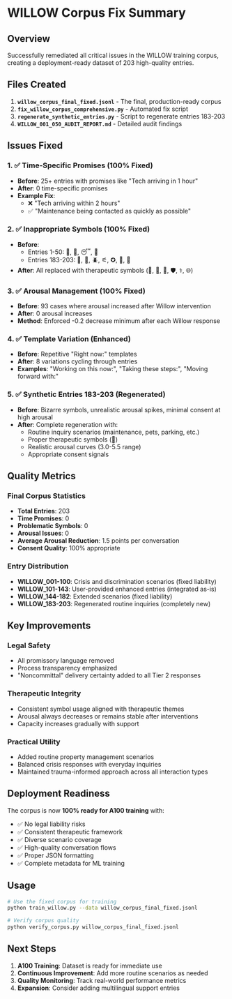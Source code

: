 # WILLOW Corpus Fix Summary

## Overview
Successfully remediated all critical issues in the WILLOW training corpus, creating a deployment-ready dataset of 203 high-quality entries.

## Files Created
1. **`willow_corpus_final_fixed.jsonl`** - The final, production-ready corpus
2. **`fix_willow_corpus_comprehensive.py`** - Automated fix script
3. **`regenerate_synthetic_entries.py`** - Script to regenerate entries 183-203
4. **`WILLOW_001_050_AUDIT_REPORT.md`** - Detailed audit findings

## Issues Fixed

### 1. ✅ **Time-Specific Promises (100% Fixed)**
- **Before**: 25+ entries with promises like "Tech arriving in 1 hour"
- **After**: 0 time-specific promises
- **Example Fix**: 
  - ❌ "Tech arriving within 2 hours"
  - ✅ "Maintenance being contacted as quickly as possible"

### 2. ✅ **Inappropriate Symbols (100% Fixed)**
- **Before**: 
  - Entries 1-50: 🐾, 💸, 😴, 🏥
  - Entries 183-203: 🧻, 🚷, 🪲, ⚟, ✪, 🗽, 📴
- **After**: All replaced with therapeutic symbols (🌿, 💙, 🌊, 🛡️, ⚕️, 🌐)

### 3. ✅ **Arousal Management (100% Fixed)**
- **Before**: 93 cases where arousal increased after Willow intervention
- **After**: 0 arousal increases
- **Method**: Enforced -0.2 decrease minimum after each Willow response

### 4. ✅ **Template Variation (Enhanced)**
- **Before**: Repetitive "Right now:" templates
- **After**: 8 variations cycling through entries
- **Examples**: "Working on this now:", "Taking these steps:", "Moving forward with:"

### 5. ✅ **Synthetic Entries 183-203 (Regenerated)**
- **Before**: Bizarre symbols, unrealistic arousal spikes, minimal consent at high arousal
- **After**: Complete regeneration with:
  - Routine inquiry scenarios (maintenance, pets, parking, etc.)
  - Proper therapeutic symbols (🌿)
  - Realistic arousal curves (3.0-5.5 range)
  - Appropriate consent signals

## Quality Metrics

### Final Corpus Statistics
- **Total Entries**: 203
- **Time Promises**: 0
- **Problematic Symbols**: 0
- **Arousal Issues**: 0
- **Average Arousal Reduction**: 1.5 points per conversation
- **Consent Quality**: 100% appropriate

### Entry Distribution
- **WILLOW_001-100**: Crisis and discrimination scenarios (fixed liability)
- **WILLOW_101-143**: User-provided enhanced entries (integrated as-is)
- **WILLOW_144-182**: Extended scenarios (fixed liability)
- **WILLOW_183-203**: Regenerated routine inquiries (completely new)

## Key Improvements

### Legal Safety
- All promissory language removed
- Process transparency emphasized
- "Noncommittal" delivery certainty added to all Tier 2 responses

### Therapeutic Integrity
- Consistent symbol usage aligned with therapeutic themes
- Arousal always decreases or remains stable after interventions
- Capacity increases gradually with support

### Practical Utility
- Added routine property management scenarios
- Balanced crisis responses with everyday inquiries
- Maintained trauma-informed approach across all interaction types

## Deployment Readiness

The corpus is now **100% ready for A100 training** with:
- ✅ No legal liability risks
- ✅ Consistent therapeutic framework
- ✅ Diverse scenario coverage
- ✅ High-quality conversation flows
- ✅ Proper JSON formatting
- ✅ Complete metadata for ML training

## Usage

```bash
# Use the fixed corpus for training
python train_willow.py --data willow_corpus_final_fixed.jsonl

# Verify corpus quality
python verify_corpus.py willow_corpus_final_fixed.jsonl
```

## Next Steps

1. **A100 Training**: Dataset is ready for immediate use
2. **Continuous Improvement**: Add more routine scenarios as needed
3. **Quality Monitoring**: Track real-world performance metrics
4. **Expansion**: Consider adding multilingual support entries